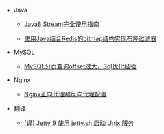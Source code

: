 - Java
 
  - [Java8 Stream完全使用指南](java/java8-stream.md)

  - [使用Java结合Redis的bitmap结构实现布隆过滤器](java/redis-bloom-filter.md)

- MySQL

  - [MySQL分页查询offset过大，Sql优化经验](mysql/mysql-limit-optimization.md)

- Nginx

  - [Nginx正向代理和反向代理配置](nginx/nginx-config.md)

- 翻译

  - [[译] Jetty 9 使用 jetty.sh 启动 Unix 服务](translate/start-jetty-9.md)
  